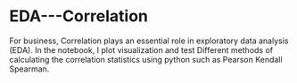# EDA---Correlation
For business, Correlation plays an essential role in exploratory data analysis (EDA). In the notebook, I plot visualization  and test Different methods of calculating the correlation statistics using python such as  Pearson Kendall Spearman. 
